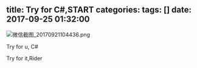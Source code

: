 title: Try for C#,START
categories: 
tags: []
date: 2017-09-25 01:32:00
---
![微信截图_20170921104436.png][1]


  [1]: http://life.ghostsf.com/usr/uploads/2017/09/2979050861.png

Try for u, C#

Try for it,Rider